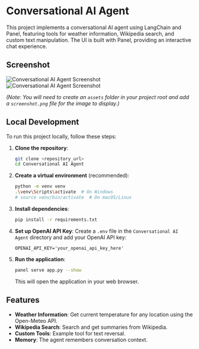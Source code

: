 # Conversational AI Agent

This project implements a conversational AI agent using LangChain and Panel, featuring tools for weather information, Wikipedia search, and custom text manipulation. The UI is built with Panel, providing an interactive chat experience.

## Screenshot

![Conversational AI Agent Screenshot](./assets/screenshot(121).png)
![Conversational AI Agent Screenshot](./assets/screenshot(122).png)

*(Note: You will need to create an `assets` folder in your project root and add a `screenshot.png` file for the image to display.)*


## Local Development

To run this project locally, follow these steps:

1.  **Clone the repository**:
    ```bash
    git clone <repository_url>
    cd Conversational AI Agent
    ```

2.  **Create a virtual environment** (recommended):
    ```bash
    python -m venv venv
    .\venv\Scripts\activate  # On Windows
    # source venv/bin/activate  # On macOS/Linux
    ```

3.  **Install dependencies**:
    ```bash
    pip install -r requirements.txt
    ```

4.  **Set up OpenAI API Key**:
    Create a `.env` file in the `Conversational AI Agent` directory and add your OpenAI API key:
    ```
    OPENAI_API_KEY='your_openai_api_key_here'
    ```

5.  **Run the application**:
    ```bash
    panel serve app.py --show
    ```
    This will open the application in your web browser.

## Features

*   **Weather Information**: Get current temperature for any location using the Open-Meteo API.
*   **Wikipedia Search**: Search and get summaries from Wikipedia.
*   **Custom Tools**: Example tool for text reversal.
*   **Memory**: The agent remembers conversation context.

